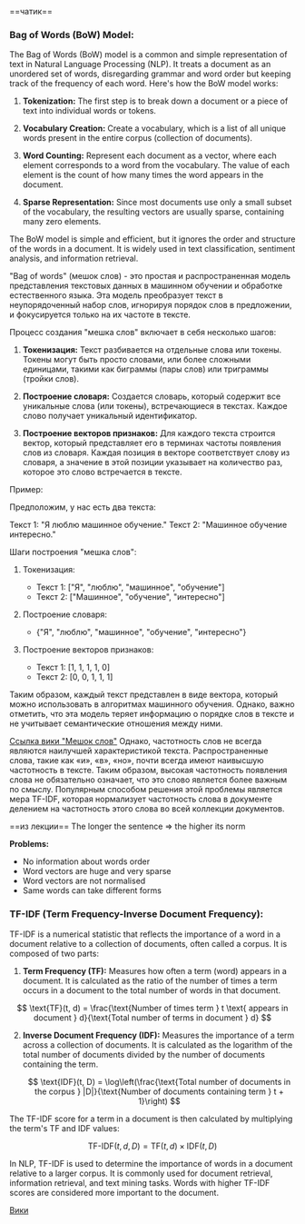 ==чатик==
### Bag of Words (BoW) Model:

The Bag of Words (BoW) model is a common and simple representation of text in Natural Language Processing (NLP). It treats a document as an unordered set of words, disregarding grammar and word order but keeping track of the frequency of each word. Here's how the BoW model works:

1. **Tokenization:** The first step is to break down a document or a piece of text into individual words or tokens.

2. **Vocabulary Creation:** Create a vocabulary, which is a list of all unique words present in the entire corpus (collection of documents).

3. **Word Counting:** Represent each document as a vector, where each element corresponds to a word from the vocabulary. The value of each element is the count of how many times the word appears in the document.

4. **Sparse Representation:** Since most documents use only a small subset of the vocabulary, the resulting vectors are usually sparse, containing many zero elements.

The BoW model is simple and efficient, but it ignores the order and structure of the words in a document. It is widely used in text classification, sentiment analysis, and information retrieval.

"Bag of words" (мешок слов) - это простая и распространенная модель представления текстовых данных в машинном обучении и обработке естественного языка. Эта модель преобразует текст в неупорядоченный набор слов, игнорируя порядок слов в предложении, и фокусируется только на их частоте в тексте. 

Процесс создания "мешка слов" включает в себя несколько шагов:

1. **Токенизация:** Текст разбивается на отдельные слова или токены. Токены могут быть просто словами, или более сложными единицами, такими как биграммы (пары слов) или триграммы (тройки слов).

2. **Построение словаря:** Создается словарь, который содержит все уникальные слова (или токены), встречающиеся в текстах. Каждое слово получает уникальный идентификатор.

3. **Построение векторов признаков:** Для каждого текста строится вектор, который представляет его в терминах частоты появления слов из словаря. Каждая позиция в векторе соответствует слову из словаря, а значение в этой позиции указывает на количество раз, которое это слово встречается в тексте.

Пример:

Предположим, у нас есть два текста:

Текст 1: "Я люблю машинное обучение."
Текст 2: "Машинное обучение интересно."

Шаги построения "мешка слов":

1. Токенизация:
   - Текст 1: ["Я", "люблю", "машинное", "обучение"]
   - Текст 2: ["Машинное", "обучение", "интересно"]

2. Построение словаря:
   - {"Я", "люблю", "машинное", "обучение", "интересно"}

3. Построение векторов признаков:
   - Текст 1: [1, 1, 1, 1, 0]
   - Текст 2: [0, 0, 1, 1, 1]

Таким образом, каждый текст представлен в виде вектора, который можно использовать в алгоритмах машинного обучения. Однако, важно отметить, что эта модель теряет информацию о порядке слов в тексте и не учитывает семантические отношения между ними.

[Ссылка вики "Мешок слов"](https://ru.wikipedia.org/wiki/%D0%9C%D0%B5%D1%88%D0%BE%D0%BA_%D1%81%D0%BB%D0%BE%D0%B2)
Однако, частотность слов не всегда являются наилучшей характеристикой текста. Распространенные слова, такие как «и», «в», «но», почти всегда имеют наивысшую частотность в тексте. Таким образом, высокая частотность появления слова не обязательно означает, что это слово является более важным по смыслу. Популярным способом решения этой проблемы является мера TF-IDF, которая нормализует частотность слова в документе делением на частотность этого слова во всей коллекции документов.

==из лекции==
The longer the sentence => the higher its norm

**Problems:**
- No information about words order
- Word vectors are huge and very sparse
- Word vectors are not normalised
- Same words can take different forms


### TF-IDF (Term Frequency-Inverse Document Frequency):

TF-IDF is a numerical statistic that reflects the importance of a word in a document relative to a collection of documents, often called a corpus. It is composed of two parts:

1. **Term Frequency (TF):** Measures how often a term (word) appears in a document. It is calculated as the ratio of the number of times a term occurs in a document to the total number of words in that document. 

$$ \text{TF}(t, d) = \frac{\text{Number of times term } t \text{ appears in document } d}{\text{Total number of terms in document } d} $$

2. **Inverse Document Frequency (IDF):** Measures the importance of a term across a collection of documents. It is calculated as the logarithm of the total number of documents divided by the number of documents containing the term.

   $$ \text{IDF}(t, D) = \log\left(\frac{\text{Total number of documents in the corpus } |D|}{\text{Number of documents containing term } t + 1}\right) $$

The TF-IDF score for a term in a document is then calculated by multiplying the term's TF and IDF values:

$$ \text{TF-IDF}(t, d, D) = \text{TF}(t, d) \times \text{IDF}(t, D) $$

In NLP, TF-IDF is used to determine the importance of words in a document relative to a larger corpus. It is commonly used for document retrieval, information retrieval, and text mining tasks. Words with higher TF-IDF scores are considered more important to the document.

[Вики](https://ru.wikipedia.org/wiki/TF-IDF)
